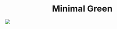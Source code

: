 <h1 align="center"> Minimal Green </h1>
<img src="https://user-images.githubusercontent.com/61376940/168605102-d9bcde75-f231-4f9f-9a66-3341afb6c54e.png">
